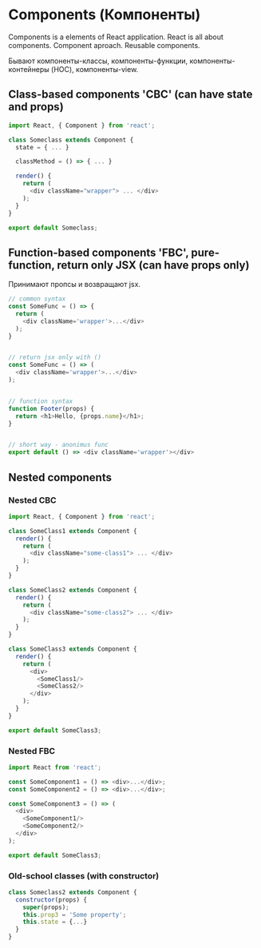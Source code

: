 # Components (Компоненты)

Components is a elements of React application. React is all about components. Component aproach. Reusable components.

Бывают компоненты-классы, компоненты-функции, компоненты-контейнеры (HOC), компоненты-view.

## Class-based components 'CBC' (can have state and props)

```js
import React, { Component } from 'react';

class Someclass extends Component {
  state = { ... }

  classMethod = () => { ... }

  render() {
    return (
      <div className="wrapper"> ... </div>
    );
  }
}

export default Someclass;
```

## Function-based components 'FBC', pure-function, return only JSX (can have props only)

Принимают пропсы и возвращают jsx.

```js
// common syntax
const SomeFunc = () => {
  return (
    <div className='wrapper'>...</div>
  );
}


// return jsx only with ()
const SomeFunc = () => (
  <div className='wrapper'>...</div>
);


// function syntax
function Footer(props) {
  return <h1>Hello, {props.name}</h1>;
}


// short way - anonimus func
export default () => <div className='wrapper'></div>
```

## Nested components

### Nested CBC

```js
import React, { Component } from 'react';

class SomeClass1 extends Component {
  render() {
    return (
      <div className="some-class1"> ... </div>
    );
  }
}

class SomeClass2 extends Component {
  render() {
    return (
      <div className="some-class2"> ... </div>
    );
  }
}

class SomeClass3 extends Component {
  render() {
    return (
      <div>
        <SomeClass1/>
        <SomeClass2/>
      </div>
    );
  }
}

export default SomeClass3;
```

### Nested FBC

```js
import React from 'react';

const SomeComponent1 = () => <div>...</div>;
const SomeComponent2 = () => <div>...</div>;

const SomeComponent3 = () => (
  <div>
    <SomeComponent1/>
    <SomeComponent2/>
  </div>
);

export default SomeClass3;
```

### Old-school classes (with constructor)

```js
class Someclass2 extends Component {
  constructor(props) {
    super(props);
    this.prop3 = 'Some property';
    this.state = {...}
  }
}
```
